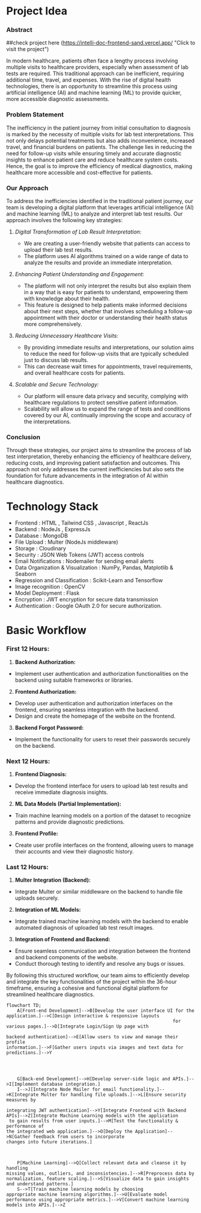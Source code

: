# Project Idea
### Abstract
##check project here (https://intelli-doc-frontend-sand.vercel.app/ "Click to visit the project")

In modern healthcare, patients often face a lengthy process involving multiple visits to healthcare providers, especially when assessment of lab tests are required. This traditional approach can be inefficient,
requiring additional time, travel, and expenses. With the rise of digital health technologies, there is an opportunity to streamline this process using artificial intelligence (AI) and machine learning (ML) to 
provide quicker, more accessible diagnostic assessments.
### Problem Statement
The inefficiency in the patient journey from initial consultation to diagnosis is marked by the necessity of multiple visits for lab test interpretations. This not only delays potential treatments but also adds 
inconvenience, increased travel, and financial burdens on patients. The challenge lies in reducing the need for follow-up visits while ensuring timely and accurate diagnostic insights to enhance patient care and
reduce healthcare system costs. Hence, the goal is to improve the efficiency of medical diagnostics, making healthcare more accessible and cost-effective for patients.
### Our Approach
To address the inefficiencies identified in the traditional patient journey, our team is developing a digital platform that leverages artificial intelligence (AI) and machine learning (ML) to analyze and 
interpret lab test results. Our approach involves the following key strategies:

1. *Digital Transformation of Lab Result Interpretation:*
   - We are creating a user-friendly website that patients can access to upload their lab test results.
   - The platform uses AI algorithms trained on a wide range of data to analyze the results and provide an immediate interpretation.

2. *Enhancing Patient Understanding and Engagement:*
   - The platform will not only interpret the results but also explain them in a way that is easy for patients to understand, empowering them with knowledge about their health.
   - This feature is designed to help patients make informed decisions about their next steps, whether that involves scheduling a follow-up appointment with their doctor or understanding their health status
    more comprehensively.

3. *Reducing Unnecessary Healthcare Visits:*
   - By providing immediate results and interpretations, our solution aims to reduce the need for follow-up visits that are typically scheduled just to discuss lab results.
   - This can decrease wait times for appointments, travel requirements, and overall healthcare costs for patients.

4. *Scalable and Secure Technology:*
   - Our platform will ensure data privacy and security, complying with healthcare regulations to protect sensitive patient information.
   - Scalability will allow us to expand the range of tests and conditions covered by our AI, continually improving the scope and accuracy of the interpretations.
### Conclusion
Through these strategies, our project aims to streamline the process of lab test interpretation, thereby enhancing the efficiency of healthcare delivery, reducing costs, and improving patient satisfaction 
and outcomes. This approach not only addresses the current inefficiencies but also sets the foundation for future advancements in the integration of AI within healthcare diagnostics.

# Technology Stack
- Frontend :  HTML , Tailwind CSS , Javascript , ReactJs 
- Backend : NodeJs , ExpressJs
- Database : MongoDB
- File Upload : Multer (NodeJs middleware)
- Storage : Cloudinary
- Security : JSON Web Tokens (JWT) access controls
- Email Notifications : Nodemailer for sending email alerts
- Data Organization & Visualization : NumPy, Pandas, Matplotlib & Seaborn
- Regression and Classification : Scikit-Learn and Tensorflow
- Image recognition : OpenCV
- Model Deployment : Flask
- Encryption : JWT encryption for secure data transmission
- Authentication : Google OAuth 2.0 for secure authorization.

# Basic Workflow
### First 12 Hours:
1. **Backend Authorization:**
* Implement user authentication and authorization functionalities on the backend using suitable frameworks or libraries.
   
2. **Frontend Authorization:**
* Develop user authentication and authorization interfaces on the frontend, ensuring seamless integration with the backend.
* Design and create the homepage of the website on the frontend.

3. **Backend Forgot Password:**
*  Implement the functionality for users to reset their passwords securely on the backend.


### Next 12 Hours:
1. **Frontend Diagnosis:**
* Develop the frontend interface for users to upload lab test results and receive immediate diagnosis insights.
   
2. **ML Data Models (Partial Implementation):**
* Train machine learning models on a portion of the dataset to recognize patterns and provide diagnostic predictions.
   
3. **Frontend Profile:**
* Create user profile interfaces on the frontend, allowing users to manage their accounts and view their diagnostic history.


### Last 12 Hours:
1. **Multer Integration (Backend):**
* Integrate Multer or similar middleware on the backend to handle file uploads securely.


2. **Integration of ML Models:**
* Integrate trained machine learning models with the backend to enable automated diagnosis of uploaded lab test result images.


3. **Integration of Frontend and Backend:**
* Ensure seamless communication and integration between the frontend and backend components of the website.
* Conduct thorough testing to identify and resolve any bugs or issues.
   
By following this structured workflow, our team aims to efficiently develop and integrate the key functionalities of the project within the 36-hour timeframe, ensuring a cohesive and functional digital platform for streamlined healthcare diagnostics.


```mermaid
flowchart TD;
    A[Front-end Development]-->B[Develop the user interface UI for the application.]-->C[Design interactive & responsive layouts
                                                              for various pages.]-->D[Integrate Login/Sign Up page with
                                                                                        backend authentication]-->E[Allow users to view and manage their profile                                                                                                 information.]-->F[Gather users inputs via images and text data for predictions.]-->Y



    
    G[Back-end Development]-->H[Develop server-side logic and APIs.]-->I[Implement database integration.]
    I-->J[Integrate Node Mailer for email functionality.]-->K[Integrate Multer for handling file uploads.]-->L[Ensure security measures by
                                                                                                              integrating JWT authentication]-->Y[Integrate Frontend with Backend APIs]-->Z[Integrate Machine Learning models with the application
 to gain results from user inputs.]-->M[Test the functionality & performance of
the integrated web application.]-->O[Deploy the Application]-->N[Gather feedback from users to incorporate
changes into future iterations.]



    P[Machine Learning]-->Q[Collect relevant data and cleanse it by handling
missing values, outliers, and inconsistencies.]-->R[Preprocess data by normalization, feature scaling.]-->S[Visualize data to gain insights and understand patterns.]
    S-->T[Train machine learning models by choosing
appropriate machine learning algorithms.]-->U[Evaluate model performance using appropriate metrics.]-->V[Convert machine learning models into APIs.]-->Z
```
